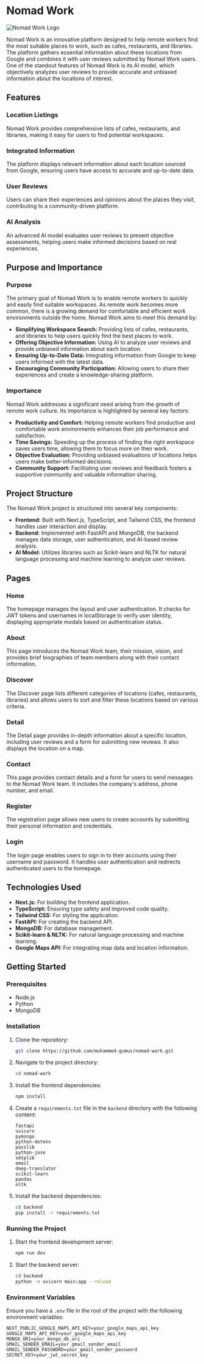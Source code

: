 # Nomad Work

![Nomad Work Logo](https://github.com/muhammed-gumus/nomad-work/assets/86381278/0b801181-ad81-4622-ade8-71c7e00d4530)

Nomad Work is an innovative platform designed to help remote workers find the most suitable places to work, such as cafes, restaurants, and libraries. The platform gathers essential information about these locations from Google and combines it with user reviews submitted by Nomad Work users. One of the standout features of Nomad Work is its AI model, which objectively analyzes user reviews to provide accurate and unbiased information about the locations of interest.

## Features

### Location Listings
Nomad Work provides comprehensive lists of cafes, restaurants, and libraries, making it easy for users to find potential workspaces.

### Integrated Information
The platform displays relevant information about each location sourced from Google, ensuring users have access to accurate and up-to-date data.

### User Reviews
Users can share their experiences and opinions about the places they visit, contributing to a community-driven platform.

### AI Analysis
An advanced AI model evaluates user reviews to present objective assessments, helping users make informed decisions based on real experiences.

## Purpose and Importance

### Purpose
The primary goal of Nomad Work is to enable remote workers to quickly and easily find suitable workspaces. As remote work becomes more common, there is a growing demand for comfortable and efficient work environments outside the home. Nomad Work aims to meet this demand by:

- **Simplifying Workspace Search:** Providing lists of cafes, restaurants, and libraries to help users quickly find the best places to work.
- **Offering Objective Information:** Using AI to analyze user reviews and provide unbiased information about each location.
- **Ensuring Up-to-Date Data:** Integrating information from Google to keep users informed with the latest data.
- **Encouraging Community Participation:** Allowing users to share their experiences and create a knowledge-sharing platform.

### Importance
Nomad Work addresses a significant need arising from the growth of remote work culture. Its importance is highlighted by several key factors:

- **Productivity and Comfort:** Helping remote workers find productive and comfortable work environments enhances their job performance and satisfaction.
- **Time Savings:** Speeding up the process of finding the right workspace saves users time, allowing them to focus more on their work.
- **Objective Evaluation:** Providing unbiased evaluations of locations helps users make better-informed decisions.
- **Community Support:** Facilitating user reviews and feedback fosters a supportive community and valuable information sharing.

## Project Structure

The Nomad Work project is structured into several key components:

- **Frontend:** Built with Next.js, TypeScript, and Tailwind CSS, the frontend handles user interaction and display.
- **Backend:** Implemented with FastAPI and MongoDB, the backend manages data storage, user authentication, and AI-based review analysis.
- **AI Model:** Utilizes libraries such as Scikit-learn and NLTK for natural language processing and machine learning to analyze user reviews.

## Pages

### Home
The homepage manages the layout and user authentication. It checks for JWT tokens and usernames in localStorage to verify user identity, displaying appropriate modals based on authentication status.

### About
This page introduces the Nomad Work team, their mission, vision, and provides brief biographies of team members along with their contact information.

### Discover
The Discover page lists different categories of locations (cafes, restaurants, libraries) and allows users to sort and filter these locations based on various criteria.

### Detail
The Detail page provides in-depth information about a specific location, including user reviews and a form for submitting new reviews. It also displays the location on a map.

### Contact
This page provides contact details and a form for users to send messages to the Nomad Work team. It includes the company's address, phone number, and email.

### Register
The registration page allows new users to create accounts by submitting their personal information and credentials.

### Login
The login page enables users to sign in to their accounts using their username and password. It handles user authentication and redirects authenticated users to the homepage.

## Technologies Used

- **Next.js:** For building the frontend application.
- **TypeScript:** Ensuring type safety and improved code quality.
- **Tailwind CSS:** For styling the application.
- **FastAPI:** For creating the backend API.
- **MongoDB:** For database management.
- **Scikit-learn & NLTK:** For natural language processing and machine learning.
- **Google Maps API:** For integrating map data and location information.

## Getting Started

### Prerequisites
- Node.js
- Python
- MongoDB

### Installation

1. Clone the repository:
    ```sh
    git clone https://github.com/muhammed-gumus/nomad-work.git
    ```

2. Navigate to the project directory:
    ```sh
    cd nomad-work
    ```

3. Install the frontend dependencies:
    ```sh
    npm install
    ```

4. Create a `requirements.txt` file in the `backend` directory with the following content:

    ```plaintext
    fastapi
    uvicorn
    pymongo
    python-dotenv
    passlib
    python-jose
    smtplib
    email
    deep-translator
    scikit-learn
    pandas
    nltk
    ```

5. Install the backend dependencies:
    ```sh
    cd backend
    pip install -r requirements.txt
    ```

### Running the Project

1. Start the frontend development server:
    ```sh
    npm run dev
    ```

2. Start the backend server:
    ```sh
    cd backend
    python -m uvicorn main:app --reload
    ```

### Environment Variables
Ensure you have a `.env` file in the root of the project with the following environment variables:

```env
NEXT_PUBLIC_GOOGLE_MAPS_API_KEY=your_google_maps_api_key
GOOGLE_MAPS_API_KEY=your_google_maps_api_key
MONGO_URI=your_mongo_db_uri
GMAIL_SENDER_EMAIL=your_gmail_sender_email
GMAIL_SENDER_PASSWORD=your_gmail_sender_password
SECRET_KEY=your_jwt_secret_key
